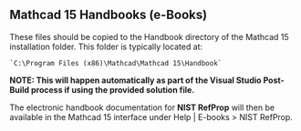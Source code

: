 ## Mathcad 15 Handbooks (e-Books)

These files should be copied to the Handbook directory of the Mathcad 15 installation folder.  This folder is typically located at:

    `C:\Program Files (x86)\Mathcad\Mathcad 15\Handbook`

**NOTE: This will happen automatically as part of the Visual Studio Post-Build process if using the provided solution file.**

The electronic handbook documentation for **NIST RefProp** will then be available in the Mathcad 15 interface under Help | E-books > NIST RefProp.
